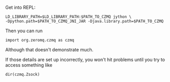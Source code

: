 Get into REPL:

    LD_LIBRARY_PATH=$LD_LIBRARY_PATH:$PATH_TO_CZMQ jython \
    -Dpython.path=$PATH_TO_CZMQ_JNI_JAR -Djava.library.path=$PATH_TO_CZMQ

Then you can run

    import org.zeromq.czmq as czmq

Although that doesn't demonstrate much.

If those details are set up incorrectly, you won't hit problems until
you try to access something like

    dir(czmq.Zsock)
